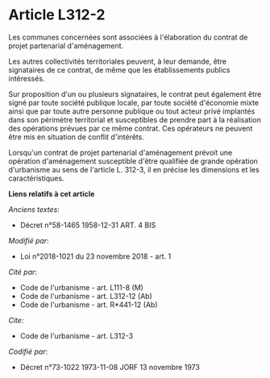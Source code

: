 # Article L312-2

Les communes concernées sont associées à l'élaboration du contrat de projet partenarial d'aménagement. 

Les autres collectivités territoriales peuvent, à leur demande, être signataires de ce contrat, de même que les
établissements publics intéressés. 

Sur proposition d'un ou plusieurs signataires, le contrat peut également être signé par toute société publique locale, par
toute société d'économie mixte ainsi que par toute autre personne publique ou tout acteur privé implantés dans son périmètre
territorial et susceptibles de prendre part à la réalisation des opérations prévues par ce même contrat. Ces opérateurs ne
peuvent être mis en situation de conflit d'intérêts. 

Lorsqu'un contrat de projet partenarial d'aménagement prévoit une opération d'aménagement susceptible d'être qualifiée de
grande opération d'urbanisme au sens de l'article L. 312-3, il en précise les dimensions et les caractéristiques.

**Liens relatifs à cet article**

_Anciens textes_:

  - Décret n°58-1465 1958-12-31 ART. 4 BIS

_Modifié par_:

  - Loi n°2018-1021 du 23 novembre 2018 - art. 1

_Cité par_:

  - Code de l'urbanisme - art. L111-8 (M)
  - Code de l'urbanisme - art. L312-12 (Ab)
  - Code de l'urbanisme - art. R*441-12 (Ab)

_Cite_:

  - Code de l'urbanisme - art. L312-3

_Codifié par_:

  - Décret n°73-1022 1973-11-08 JORF 13 novembre 1973
